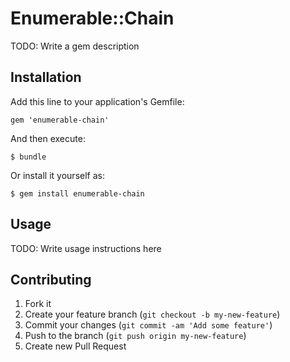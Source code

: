 # Enumerable::Chain

TODO: Write a gem description

## Installation

Add this line to your application's Gemfile:

    gem 'enumerable-chain'

And then execute:

    $ bundle

Or install it yourself as:

    $ gem install enumerable-chain

## Usage

TODO: Write usage instructions here

## Contributing

1. Fork it
2. Create your feature branch (`git checkout -b my-new-feature`)
3. Commit your changes (`git commit -am 'Add some feature'`)
4. Push to the branch (`git push origin my-new-feature`)
5. Create new Pull Request
